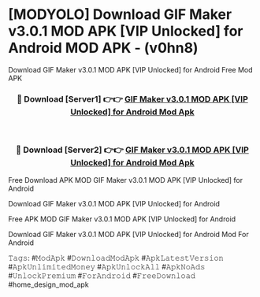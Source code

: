 # [MODYOLO] Download GIF Maker v3.0.1 MOD APK [VIP Unlocked] for Android MOD APK - (v0hn8)
Download GIF Maker v3.0.1 MOD APK [VIP Unlocked] for Android Free Mod APK

<div align="center">
<h3>🔴 Download [Server1] 👉👉 <a href="https://apk-comot.site?title=GIF_Maker_v3.0.1_MOD_APK_[VIP_Unlocked]_for_Android">GIF Maker v3.0.1 MOD APK [VIP Unlocked] for Android Mod Apk</a></h3><br>

<h3>🔴 Download [Server2] 👉👉 <a href="https://apk-comot.site?title=GIF_Maker_v3.0.1_MOD_APK_[VIP_Unlocked]_for_Android">GIF Maker v3.0.1 MOD APK [VIP Unlocked] for Android Mod Apk</a></h3>
</div>


Free Download APK MOD GIF Maker v3.0.1 MOD APK [VIP Unlocked] for Android

Download GIF Maker v3.0.1 MOD APK [VIP Unlocked] for Android 

Free APK MOD GIF Maker v3.0.1 MOD APK [VIP Unlocked] for Android 

Download GIF Maker v3.0.1 MOD APK [VIP Unlocked] for Android Mod For Android

𝚃𝚊𝚐𝚜: #𝙼𝚘𝚍𝙰𝚙𝚔 #𝙳𝚘𝚠𝚗𝚕𝚘𝚊𝚍𝙼𝚘𝚍𝙰𝚙𝚔 #𝙰𝚙𝚔𝙻𝚊𝚝𝚎𝚜𝚝𝚅𝚎𝚛𝚜𝚒𝚘𝚗 #𝙰𝚙𝚔𝚄𝚗𝚕𝚒𝚖𝚒𝚝𝚎𝚍𝙼𝚘𝚗𝚎𝚢 #𝙰𝚙𝚔𝚄𝚗𝚕𝚘𝚌𝚔𝙰𝚕𝚕 #𝙰𝚙𝚔𝙽𝚘𝙰𝚍𝚜 #𝚄𝚗𝚕𝚘𝚌𝚔𝙿𝚛𝚎𝚖𝚒𝚞𝚖 #𝙵𝚘𝚛𝙰𝚗𝚍𝚛𝚘𝚒𝚍 #𝙵𝚛𝚎𝚎𝙳𝚘𝚠𝚗𝚕𝚘𝚊𝚍 #home_design_mod_apk